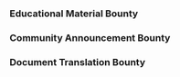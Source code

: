 ### Educational Material Bounty

### Community Announcement Bounty

### Document Translation Bounty
